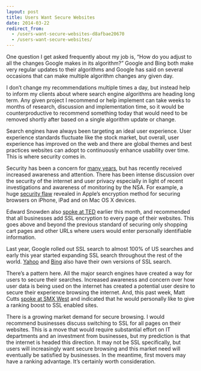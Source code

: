 ```yaml
---
layout: post
title: Users Want Secure Websites
date: 2014-03-22
redirect_from:
  - /users-want-secure-websites-d8afbae20670
  - /users-want-secure-websites/
---
```


One question I get asked frequently about my job is, “How do you adjust to all the changes Google makes in its algorithm?” Google and Bing both make very regular updates to their algorithms and Google has said on several occasions that can make multiple algorithm changes any given day.

I don’t change my recommendations multiple times a day, but instead help to inform my clients about where search engine algorithms are heading long term. Any given project I recommend or help implement can take weeks to months of research, discussion and implementation time, so it would be counterproductive to recommend something today that would need to be removed shortly after based on a single algorithm update or change.

Search engines have always been targeting an ideal user experience. User experience standards fluctuate like the stock market, but overall, user experience has improved on the web and there are global themes and best practices websites can adopt to continuously enhance usability over time. This is where security comes in.

Security has been a concern for [many years](https://www.mattcutts.com/blog/google-secure-search/), but has recently received increased awareness and attention. There has been intense discussion over the security of the internet and user privacy especially in light of recent investigations and awareness of monitoring by the NSA. For example, a huge [security flaw](https://www.theguardian.com/technology/2014/feb/25/apples-ssl-iphone-vulnerability-how-did-it-happen-and-what-next) revealed in Apple’s encryption method for securing browsers on iPhone, iPad and on Mac OS X devices.

Edward Snowden also [spoke at TED](https://www.ted.com/talks/edward_snowden_here_s_how_we_take_back_the_internet) earlier this month, and recommended that all businesses add SSL encryption to every page of their websites. This goes above and beyond the previous standard of securing only shopping cart pages and other URLs where users would enter personally identifiable information.

Last year, Google rolled out SSL search to almost 100% of US searches and early this year started expanding SSL search throughout the rest of the world. [Yahoo](https://searchengineland.com/yahoo-search-goes-secure-182343) and [Bing](https://searchengineland.com/bing-begins-supporting-ssl-search-query-data-does-not-pass-not-provided-181579) also have their own versions of SSL search.

There’s a pattern here. All the major search engines have created a way for users to secure their searches. Increased awareness and concern over how user data is being used on the internet has created a potential user desire to secure their experience browsing the internet. And, this past week, Matt Cutts [spoke at SMX West](https://www.seroundtable.com/google-ssl-ranking-18256.html) and indicated that he would personally like to give a ranking boost to SSL enabled sites.

There is a growing market demand for secure browsing. I would recommend businesses discuss switching to SSL for all pages on their websites. This is a move that would require substantial effort on IT departments and an investment from businesses, but my prediction is that the internet is headed this direction. It may not be SSL specifically, but users will increasingly want secure browsing and this market need will eventually be satisfied by businesses. In the meantime, first movers may have a ranking advantage. It’s certainly worth consideration.